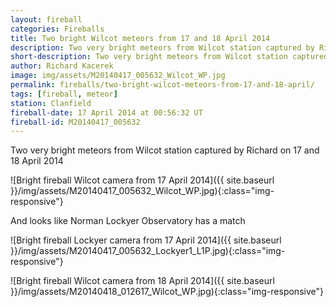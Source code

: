 ```yaml
---
layout: fireball
categories: Fireballs
title: Two bright Wilcot meteors from 17 and 18 April 2014
description: Two very bright meteors from Wilcot station captured by Richard on 17 and 18 April 2014
short-description: Two very bright meteors from Wilcot station captured by Richard on 17 and 18 April 2014
author: Richard Kacerek
image: img/assets/M20140417_005632_Wilcot_WP.jpg
permalink: fireballs/two-bright-wilcot-meteors-from-17-and-18-april/
tags: [fireball, meteor]
station: Clanfield
fireball-date: 17 April 2014 at 00:56:32 UT
fireball-id: M20140417_005632
---
```


Two very bright meteors from Wilcot station captured by Richard on 17 and 18 April 2014

![Bright fireball Wilcot camera from 17 April 2014]({{ site.baseurl }}/img/assets/M20140417_005632_Wilcot_WP.jpg){:class="img-responsive"}

And looks like Norman Lockyer Observatory has a match

![Bright fireball Lockyer camera from 17 April 2014]({{ site.baseurl }}/img/assets/M20140417_005632_Lockyer1_L1P.jpg){:class="img-responsive"}

![Bright fireball Wilcot camera from 18 April 2014]({{ site.baseurl }}/img/assets/M20140418_012617_Wilcot_WP.jpg){:class="img-responsive"}
